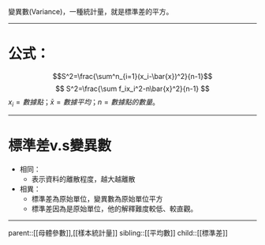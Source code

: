 變異數(Variance)，一種統計量，就是標準差的平方。
- - -
# 公式：
$$S^2=\frac{\sum^n_{i=1}(x_i-\bar{x})^2}{n-1}$$
$$
S^2=\frac{\sum f_ix_i^2-n\bar{x}^2}{n-1}
$$
$x_i=數據點；\bar{x}=數據平均；n=數據點的數量$。
- - -
# 標準差v.s變異數
- 相同：
	- 表示資料的離散程度，越大越離散
- 相異：
	- 標準差為原始單位，變異數為原始單位平方
	- 標準差因為是原始單位，他的解釋難度較低、較直觀。
- - -
parent::[[母體參數]],[[樣本統計量]]
sibling::[[平均數]]
child::[[標準差]]